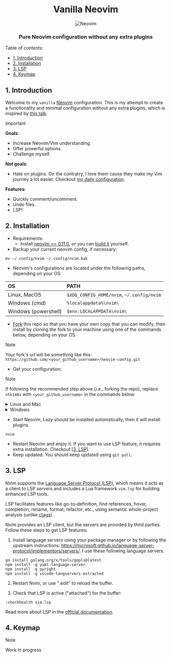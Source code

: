 <div align="center">
  <h1>Vanilla Neovim</h1>
  <img src="https://raw.githubusercontent.com/neovim/neovim.github.io/master/logos/neovim-logo-300x87.png" alt="Neovim">
  <h3>Pure Neovim configuration without any extra plugins</h3>
</div>

Table of contents:
- [1. Introduction](#1-introduction)
- [2. Installation](#2-installation)
- [3. LSP](#3-lsp)
- [4. Keymap](#4-keymap)

## 1. Introduction

Welcome to my `vanilla` [Neovim](https://github.com/neovim/neovim) configuration. This is my attempt to create a functionality and minimal configuration without any extra plugins, which is inspired by [this talk](https://youtu.be/XA2WjJbmmoM).

> [!Important]
> **Goals**:
>
> - Increase Neovim/Vim understanding.
> - Offer powerful options.
> - Challenge myself.
>
> **Not goals**:
>
> - Hate on plugins. On the contratry, I love them cause they make my Vim journey a lot easier. Checkout [my daily configuration](https://github.com/ntk148v/vanilla-neovim).

**Features**:

- Quickly comment/uncomment.
- Undo files.
- LSP!

## 2. Installation

- Requirements:
  - Install [neovim >= 0.11.0](https://github.com/neovim/neovim/wiki/Installing-Neovim#install-from-package), or you can [build it](https://github.com/neovim/neovim/wiki/Building-Neovim#) yourself.
- Backup your current neovim config, if necessary:

```shell
mv ~/.config/nvim ~/.config/nvim.bak
```

- Neovim's configurations are located under the following paths, depending on your OS:

| OS                   | PATH                                      |
| :------------------- | :---------------------------------------- |
| Linux, MacOS         | `$XDG_CONFIG_HOME/nvim`, `~/.config/nvim` |
| Windows (cmd)        | `%localappdata%\nvim\`                    |
| Windows (powershell) | `$env:LOCALAPPDATA\nvim\`                 |

- [Fork](https://docs.github.com/en/get-started/quickstart/fork-a-repo) this repo so that you have your own copy that you can modify, then install by cloning the fork to your machine using one of the commands below, depending on your OS.

> [!NOTE]
> Your fork's url will be something like this:
> `https://github.com/<your_github_username>/neovim-config.git`

- Get your configuration:

> [!NOTE]
> If following the recommended step above (i.e., forking the repo), replace
> `ntk148v` with `<your_github_username>` in the commands below

<details><summary> Linux and Mac </summary>

```shell
git clone https://github.com/ntk148v/vanilla-neovim.git "${XDG_CONFIG_HOME:-$HOME/.config}"/nvim
```

</details>

<details><summary> Windows </summary>

If you're using `cmd.exe`:

```shell
git clone https://github.com/ntk148v/vanilla-neovim.git "%localappdata%\nvim"
```

If you're using `powershell.exe`

```shell
git clone https://github.com/ntk148v/vanilla-neovim.git "${env:LOCALAPPDATA}\nvim"
```

</details>

- Start Neovim, Lazy should be installed automatically, then it will install plugins.

```shell
nvim
```

- Restart Neovim and enjoy it. If you want to use LSP feature, it requires extra installation. Checkout [[3. LSP](#3-lsp)].
- Keep updated: You should keep updated using `git pull`.

## 3. LSP

Nvim supports the [Language Server Protocol (LSP)](https://microsoft.github.io/language-server-protocol/), which means it acts as a client to LSP servers and includes a Lua framework `vim.lsp` for building enhanced LSP tools.

LSP facilitates features like go-to-definition, find references, hover, completion, rename, format, refactor, etc., using semantic whole-project analysis (unlike [ctags](https://neovim.io/doc/user/tagsrch.html#ctags)).

Nvim provides an LSP client, but the servers are provided by third parties. Follow these steps to get LSP features:

1. Install language servers using your package manager or by following the upstream instructions: <https://microsoft.github.io/language-server-protocol/implementors/servers/>. I use these following language servers.

```shell
go install golang.org/x/tools/gopls@latest
npm install -g yaml-language-server
npm install -g pyright
npm install -g vscode-langservers-extracted
```

2. Restart Nvim, or use ":edit" to reload the buffer.

3. Check that LSP is active ("attached") for the buffer:

```
:checkhealth vim.lsp
```

Read more about LSP in the [official documentation](https://neovim.io/doc/user/lsp.html).

## 4. Keymap

> [!Note]
> Work in progress
